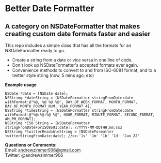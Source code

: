 Better Date Formatter
=====

A category on NSDateFormatter that makes creating custom date formats faster and easier
----------------------------------------------------------------------

This repo includes a simple class that has all the formats for an NSDateFormatter ready to go.

* Create a string from a date or vice versa in one line of code.
* Don't look up NSDateFormatter's accepted formats ever again.
* Convenience methods to convert to and from ISO-6081 format, and to a twitter style string (now, 5 mins ago, etc)

**Example usage**  

    NSDate *date = [NSDate date];
    NSString *dateString = [NSDateFormatter stringFromDate:date withFormat:@"%@, %@ %@ %@", DAY_OF_WEEK_FORMAT, MONTH_FORMAT, DAY_OF_MONTH_FORMAT_NUM, YEAR_FORMAT_4];
	NSString *timeString = [NSDateFormatter stringFromDate:date withFormat:@"%@:%@:%@ %@", HOUR_FORMAT, MINUTE_FORMAT, SECOND_FORMAT, AM_PM_FORMAT];
	NSString *ISO_String = [NSDateFormatter stringFromDateForISO8601:date]; //YYYY-MM-DDTHH:mm:ssz
	NSString *twitterReadableString = [NSDateFormatter twitterStringFromDate:date]; //ex:'1s' '1m' '1h' '1d' 'Jan 22'
	
**Questions or Comments:**   
Email: andrewzimmer906@gmail.com  
Twitter: @andrewzimmer906  
